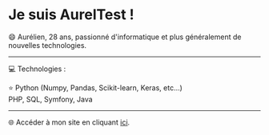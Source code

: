 # Je suis AurelTest !
😄 Aurélien, 28 ans, passionné d'informatique et plus généralement de nouvelles technologies.

------------
💻 Technologies :

⭐ Python (Numpy, Pandas, Scikit-learn, Keras, etc...)  
PHP, SQL, Symfony, Java

------------

🌐 Accéder à mon site en cliquant [ici](https://aurel-test.fr).
